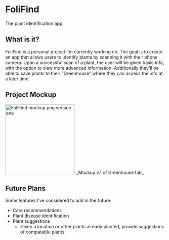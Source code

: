 # FoliFind
The plant identification app.

## What is it?
FoliFind is a personal project I'm currently working on. The goal is to create an app that allows users to identify plants by scanning it with their phone camera. Upon a successful scan of a plant, the user will be given basic info, with the option to view more advanced information. Additionally they'll be able to save plants to their "Greenhouse" where they can access the info at a later time.

## Project Mockup
<image src="/mockups/Mockup_v1.png" alt="FoliFind mockup png version one" width="220px">
_Mockup v.1 of Greenhouse tab_

## Future Plans
 Some features I've considered to add in the future:
- Care recommendations
- Plant disease identification
- Plant suggestions
  - Given a location or other plants already planted, provide suggestions of compatable plants.
